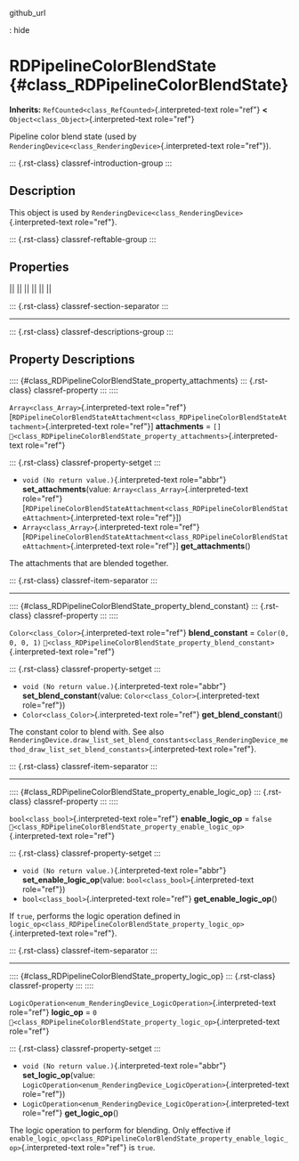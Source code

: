 github_url

:   hide

# RDPipelineColorBlendState {#class_RDPipelineColorBlendState}

**Inherits:** `RefCounted<class_RefCounted>`{.interpreted-text
role="ref"} **\<** `Object<class_Object>`{.interpreted-text role="ref"}

Pipeline color blend state (used by
`RenderingDevice<class_RenderingDevice>`{.interpreted-text role="ref"}).

::: {.rst-class}
classref-introduction-group
:::

## Description

This object is used by
`RenderingDevice<class_RenderingDevice>`{.interpreted-text role="ref"}.

::: {.rst-class}
classref-reftable-group
:::

## Properties

||
||
||
||
||
||

::: {.rst-class}
classref-section-separator
:::

------------------------------------------------------------------------

::: {.rst-class}
classref-descriptions-group
:::

## Property Descriptions

:::: {#class_RDPipelineColorBlendState_property_attachments}
::: {.rst-class}
classref-property
:::
::::

`Array<class_Array>`{.interpreted-text
role="ref"}\[`RDPipelineColorBlendStateAttachment<class_RDPipelineColorBlendStateAttachment>`{.interpreted-text
role="ref"}\] **attachments** = `[]`
`🔗<class_RDPipelineColorBlendState_property_attachments>`{.interpreted-text
role="ref"}

::: {.rst-class}
classref-property-setget
:::

- `void (No return value.)`{.interpreted-text role="abbr"}
  **set_attachments**(value: `Array<class_Array>`{.interpreted-text
  role="ref"}\[`RDPipelineColorBlendStateAttachment<class_RDPipelineColorBlendStateAttachment>`{.interpreted-text
  role="ref"}\])
- `Array<class_Array>`{.interpreted-text
  role="ref"}\[`RDPipelineColorBlendStateAttachment<class_RDPipelineColorBlendStateAttachment>`{.interpreted-text
  role="ref"}\] **get_attachments**()

The attachments that are blended together.

::: {.rst-class}
classref-item-separator
:::

------------------------------------------------------------------------

:::: {#class_RDPipelineColorBlendState_property_blend_constant}
::: {.rst-class}
classref-property
:::
::::

`Color<class_Color>`{.interpreted-text role="ref"} **blend_constant** =
`Color(0, 0, 0, 1)`
`🔗<class_RDPipelineColorBlendState_property_blend_constant>`{.interpreted-text
role="ref"}

::: {.rst-class}
classref-property-setget
:::

- `void (No return value.)`{.interpreted-text role="abbr"}
  **set_blend_constant**(value: `Color<class_Color>`{.interpreted-text
  role="ref"})
- `Color<class_Color>`{.interpreted-text role="ref"}
  **get_blend_constant**()

The constant color to blend with. See also
`RenderingDevice.draw_list_set_blend_constants<class_RenderingDevice_method_draw_list_set_blend_constants>`{.interpreted-text
role="ref"}.

::: {.rst-class}
classref-item-separator
:::

------------------------------------------------------------------------

:::: {#class_RDPipelineColorBlendState_property_enable_logic_op}
::: {.rst-class}
classref-property
:::
::::

`bool<class_bool>`{.interpreted-text role="ref"} **enable_logic_op** =
`false`
`🔗<class_RDPipelineColorBlendState_property_enable_logic_op>`{.interpreted-text
role="ref"}

::: {.rst-class}
classref-property-setget
:::

- `void (No return value.)`{.interpreted-text role="abbr"}
  **set_enable_logic_op**(value: `bool<class_bool>`{.interpreted-text
  role="ref"})
- `bool<class_bool>`{.interpreted-text role="ref"}
  **get_enable_logic_op**()

If `true`, performs the logic operation defined in
`logic_op<class_RDPipelineColorBlendState_property_logic_op>`{.interpreted-text
role="ref"}.

::: {.rst-class}
classref-item-separator
:::

------------------------------------------------------------------------

:::: {#class_RDPipelineColorBlendState_property_logic_op}
::: {.rst-class}
classref-property
:::
::::

`LogicOperation<enum_RenderingDevice_LogicOperation>`{.interpreted-text
role="ref"} **logic_op** = `0`
`🔗<class_RDPipelineColorBlendState_property_logic_op>`{.interpreted-text
role="ref"}

::: {.rst-class}
classref-property-setget
:::

- `void (No return value.)`{.interpreted-text role="abbr"}
  **set_logic_op**(value:
  `LogicOperation<enum_RenderingDevice_LogicOperation>`{.interpreted-text
  role="ref"})
- `LogicOperation<enum_RenderingDevice_LogicOperation>`{.interpreted-text
  role="ref"} **get_logic_op**()

The logic operation to perform for blending. Only effective if
`enable_logic_op<class_RDPipelineColorBlendState_property_enable_logic_op>`{.interpreted-text
role="ref"} is `true`.
